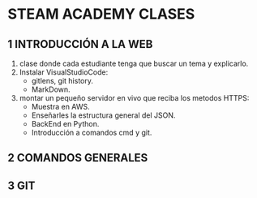# STEAM ACADEMY CLASES
## 1 INTRODUCCIÓN A LA WEB
1. clase donde cada estudiante tenga que buscar un tema y explicarlo.
2. Instalar VisualStudioCode:
    - gitlens, git history.
    - MarkDown.
3. montar un pequeño servidor en vivo que reciba los metodos HTTPS:
    - Muestra en AWS.
    - Enseñarles la estructura general del JSON.
    - BackEnd en Python.
    - Introducción a comandos cmd y git.
## 2 COMANDOS GENERALES
## 3 GIT